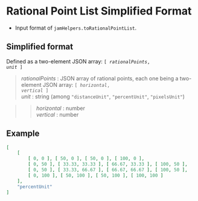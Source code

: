 # Rational Point List Simplified Format

- Input format of `jamHelpers.toRationalPointList`.

## Simplified format

Defined as a two-element JSON array: <code>[ <em>rationalPoints</em>, <em>unit</em> ]</code>

> *rationalPoints* : JSON array of rational points, each one being a two-element JSON array: <code>[ <em>horizontal</em>, <em>vertical</em> ]</code>
> <br>
> *unit* : string (among `"distanceUnit"`, `"percentUnit"`, `"pixelsUnit"`)

> > *horizontal* : number
> > <br>
> > *vertical* : number

## Example

```json
[
    [
        [ 0, 0 ], [ 50, 0 ], [ 50, 0 ], [ 100, 0 ],
        [ 0, 50 ], [ 33.33, 33.33 ], [ 66.67, 33.33 ], [ 100, 50 ],
        [ 0, 50 ], [ 33.33, 66.67 ], [ 66.67, 66.67 ], [ 100, 50 ],
        [ 0, 100 ], [ 50, 100 ], [ 50, 100 ], [ 100, 100 ]
    ],
    "percentUnit"
]
```
